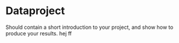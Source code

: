 # Dataproject

Should contain a short introduction to your project, and show how to produce your results.
hej
ff
